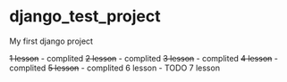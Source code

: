 # django_test_project
My first django project

<del>1 lesson</del>  - complited 
<del>2 lesson</del> - complited 
<del>3 lesson</del>  - complited 
<del>4 lesson</del>  - complited
<del>5 lesson</del> - complited 
6 lesson - TODO 
7 lesson 
